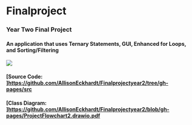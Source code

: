 # Finalproject
### Year Two Final Project
#### An application that uses Ternary Statements, GUI, Enhanced for Loops, and Sorting/Filtering
![](https://github.com/AllisonEckhardt/ProgrammingPortfolio/blob/gh-pages/Images/Screenshot%202022-03-24%2010.59.12%20AM.png)
#### [Source Code: ]https://github.com/AllisonEckhardt/Finalprojectyear2/tree/gh-pages/src
#### [Class Diagram: ]https://github.com/AllisonEckhardt/Finalprojectyear2/blob/gh-pages/ProjectFlowchart2.drawio.pdf
